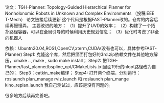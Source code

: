 论文：TGH-Planner: Topology-Guided Hierarchical Planner for Nonholonomic Robots in Unknown and Complex Environments （投稿IEEE T-Mech）
论文链接后续更新
这个代码是根据FAST-Planner改的。仓库的内容后续再慢慢弄。
主要改进的地方：
（1）提升了UVD的效率；
（2）构建了一个拓扑路径容器，可以在全局引导的时候利用历史规划信息；
（3）优化时考虑了非全向机器人

依赖：Ubuntn20.04,ROS1,OpenCV,xterm,CUDA(没有也可以，具体参考FAST-Planner)
Step1: 克隆这个库，然后把里面打包好的3rd.zip依赖文件在其他地方解压，cmake .., make , sudo make install；
Step2: 把TGH-Planner/fast_planner/bspline_opt/CMakeLists.txt里面19行的nlopt路径改为自己的；
Step3：catkin_make编译；
Step4: 打开两个终端，分别运行： roslaunch plan_manage rviz.launch 和 roslaunch plan_mange kino_replan.launch
我自己测试过，应该是没有问题的。

很多地方后续再完善吧。


